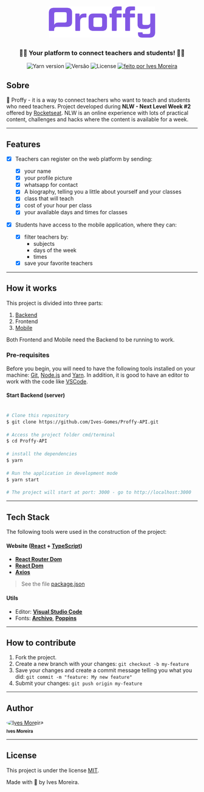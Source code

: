 <h1 align = "center">
   <img src="./logo.png" alt="Proffy" width="280"/>
</h1>

<h3 align = "center">
    👩‍🎓 Your platform to connect teachers and students! 🧑‍🎓
</h3>

<p align = "center">
  <img alt = "Yarn version" src = "https://img.shields.io/badge/yarn-v1.22.4-blue">

  <img alt = "Versão" src = "https://img.shields.io/badge/version-1.0.0-red">
    
   <img alt = "License" src = "https://img.shields.io/badge/license-MIT-brightgreen">

  <a href="https://www.linkedin.com/in/ives-moreira-8871b318a/">
    <img alt = "feito por Ives Moreira" src = "https://img.shields.io/badge/made by-Ives Moreira-blueviolet">
  </a>
</p>

## Sobre

📖 Proffy - it is a way to connect teachers who want to teach and students who need teachers.
Project developed during **NLW - Next Level Week #2** offered by [Rocketseat](https://rocketseat.com.br/). NLW is an online experience with lots of practical content, challenges and hacks where the content is available for a week.

---

## Features

- [x] Teachers can register on the web platform by sending:

  - [x] your name
  - [x] your profile picture
  - [x] whatsapp for contact
  - [x] A biography, telling you a little about yourself and your classes
  - [x] class that will teach
  - [x] cost of your hour per class
  - [x] your available days and times for classes

- [x] Students have access to the mobile application, where they can:
  - [x] filter teachers by:
    - subjects
    - days of the week
    - times
  - [x] save your favorite teachers

---

## How it works

This project is divided into three parts:

1. [Backend](https://github.com/Ives-Gomes/Proffy-API)
2. Frontend
3. [Mobile](https://github.com/Ives-Gomes/Proffy-Mobile)

Both Frontend and Mobile need the Backend to be running to work.

### Pre-requisites

Before you begin, you will need to have the following tools installed on your machine:
[Git](https://git-scm.com), [Node.js](https://nodejs.org/en/) and [Yarn](https://yarnpkg.com/). In addition, it is good to have an editor to work with the code like [VSCode](https://code.visualstudio.com/).

#### Start Backend (server)

```bash

# Clone this repository
$ git clone https://github.com/Ives-Gomes/Proffy-API.git

# Access the project folder cmd/terminal
$ cd Proffy-API

# install the dependencies
$ yarn

# Run the application in development mode
$ yarn start

# The project will start at port: 3000 - go to http://localhost:3000

```

---

## Tech Stack

The following tools were used in the construction of the project:

#### **Website** ([React](https://reactjs.org/) + [TypeScript](https://www.typescriptlang.org/))

- **[React Router Dom](https://github.com/ReactTraining/react-router/tree/master/packages/react-router-dom)**
- **[React Dom](https://www.npmjs.com/package/react-dom)**
- **[Axios](https://github.com/axios/axios)**

> See the file [package.json](https://github.com/Ives-Gomes/Proffy-React/blob/master/package.json)

#### **Utils**

- Editor: **[Visual Studio Code](https://code.visualstudio.com/)**
- Fonts: **[Archivo](https://fonts.google.com/specimen/Archivo?query=archivo)**, **[Poppins](https://fonts.google.com/specimen/Poppins?query=poppins)**

---

## How to contribute

1. Fork the project.
2. Create a new branch with your changes: `git checkout -b my-feature`
3. Save your changes and create a commit message telling you what you did: `git commit -m "feature: My new feature"`
4. Submit your changes: `git push origin my-feature`

---

## Author

<a href="https://www.linkedin.com/in/ives-moreira-8871b318a/">
 <img style="border-radius: 50%;" src="https://avatars0.githubusercontent.com/u/53413719?s=460&u=1e98084c7754352365563418c0566299f52c7e39&v=4" width="100px;" alt="Ives Moreira"/>
 <br />
 <sub><b>Ives Moreira</b></sub></a> <a href="https://www.linkedin.com/in/ives-moreira-8871b318a/" title="Linkedin"></a>
 <br />

---

## License

This project is under the license [MIT](./LICENSE).

Made with 💜 by Ives Moreira.
